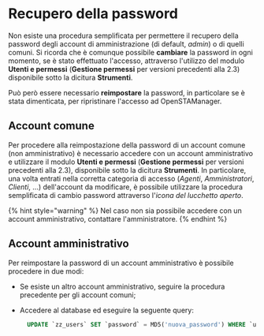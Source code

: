 # Recupero della password

Non esiste una procedura semplificata per permettere il recupero della password degli account di amministrazione (di default, _admin_) o di quelli comuni. Si ricorda che è comunque possibile **cambiare** la password in ogni momento, se è stato effettuato l'accesso, attraverso l'utilizzo del modulo **Utenti e permessi** (**Gestione permessi** per versioni precedenti alla 2.3) disponibile sotto la dicitura **Strumenti**.

Può però essere necessario **reimpostare** la password, in particolare se è stata dimenticata, per ripristinare l'accesso ad OpenSTAManager.

## Account comune

Per procedere alla reimpostazione della password di un account comune (non amministrativo) è necessario accedere con un account amministrativo e utilizzare il modulo **Utenti e permessi** (**Gestione permessi** per versioni precedenti alla 2.3), disponibile sotto la dicitura **Strumenti**. In particolare, una volta entrati nella corretta categoria di accesso (_Agenti_, _Amministratori_, _Clienti_, ...) dell'account da modificare, è possibile utilizzare la procedura semplificata di cambio password attraverso l'_icona del lucchetto aperto_.

{% hint style="warning" %}
Nel caso non sia possibile accedere con un account amministrativo, contattare l'amministratore.
{% endhint %}

## Account amministrativo

Per reimpostare la password di un account amministrativo è possibile procedere in due modi:

* Se esiste un altro account amministrativo, seguire la procedura precedente per gli account comuni;
*   Accedere al database ed eseguire la seguente query:

    ```sql
      UPDATE `zz_users` SET `password` = MD5('nuova_password') WHERE `username` = 'admin';
    ```
